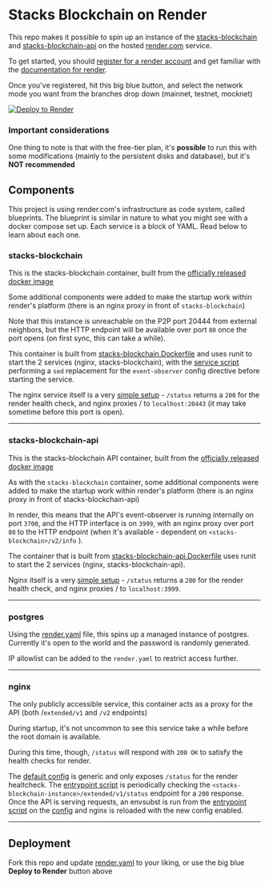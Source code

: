 # Stacks Blockchain on Render

This repo makes it possible to spin up an instance of the [stacks-blockchain](https://github.com/blockstack/stacks-blockchain) and [stacks-blockchain-api](https://github.com/hirosystems/stacks-blockchain-api) on the hosted [render.com](https://render.com) service.

To get started, you should [register for a render account](https://dashboard.render.com/register) and get familiar with the [documentation for render](https://render.com/docs).

Once you've registered, hit this big blue button, and select the network mode you want from the branches drop down (mainnet, testnet, mocknet)


[![Deploy to Render](https://render.com/images/deploy-to-render-button.svg)](https://render.com/deploy?repo=https://github.com/wileyj/render-stacks&branch=master)

### Important considerations 
One thing to note is that with the free-tier plan, it's **possible** to run this with some modifications (mainly to the persistent disks and database), but it's **NOT recommended**


## Components

This project is using render.com's infrastructure as code system, called blueprints. The blueprint is similar in nature to what you might see with a docker compose set up. Each service is a block of YAML. Read below to learn about each one.

### stacks-blockchain

This is the stacks-blockchain container, built from the [officially released docker image](https://hub.docker.com/r/blockstack/stacks-blockchain/tags)

Some additional components were added to make the startup work within render's platform (there is an nginx proxy in front of `stacks-blockchain`)

Note that this instance is unreachable on the P2P port 20444 from external neighbors, but the HTTP endpoint will be available over port `80` once the port opens (on first sync, this can take a while).

This container is built from [stacks-blockchain.Dockerfile](./stacks-blockchain.Dockerfile) and uses runit to start the 2 services (nginx, stacks-blockchain), with the [service script](./unit-files/run/stacks-blockchain) performing a `sed` replacement for the `event-observer` config directive before starting the service. 

The nginx service itself is a very [simple setup](./configs/nginx-stacks.conf) - `/status` returns a `200` for the render health check, and nginx proxies / to `localhost:20443` (it may take sometime before this port is open).

---

### stacks-blockchain-api
This is the stacks-blockchain API container, built from the [officially released docker image](https://hub.docker.com/r/hirosystems/stacks-blockchain-api/tags)

As with the `stacks-blockchain` container, some additional components were added to make the startup work within render's platform (there is an nginx proxy in front of stacks-blockchain-api)

In render, this means that the API's event-observer is running internally on port `3700`, and the HTTP interface is on `3999`, with an nginx proxy over port `80` to the HTTP endpoint (when it's available - dependent on `<stacks-blockchain>/v2/info` ). 

The container that is built from [stacks-blockchain-api.Dockerfile](./stacks-blockchain-api.Dockerfile) uses runit to start the 2 services (nginx, stacks-blockchain-api).

Nginx itself is a very [simple setup](./configs/nginx-api.conf) - `/status` returns a `200` for the render health check, and nginx proxies / to `localhost:3999`. 

---

### postgres

Using the [render.yaml](./render.yaml) file, this spins up a managed instance of postgres. Currently it's open to the world and the password is randomly generated. 

IP allowlist can be added to the `render.yaml` to restrict access further. 

---

### nginx

The only publicly accessible service, this container acts as a proxy for the API (both /`extended/v1` and `/v2` endpoints)

During startup, it's not uncommon to see this service take a while before the root domain is available. 

During this time, though, `/status` will respond with `200 OK` to satisfy the health checks for render. 

The [default config](configs/nginx-default.conf) is generic and only exposes `/status` for the render healtcheck. The [entrypoint script](scripts/nginx.sh) is periodically checking the `<stacks-blockchain-instance>/extended/v1/status` endpoint for a `200` response. \
Once the API is serving requests, an envsubst is run from the [entrypoint script](scripts/nginx.sh) on the [config](./configs/nginx.conf) and nginx is reloaded with the new config enabled. 
 
---

## Deployment
Fork this repo and update [render.yaml](./render.yaml) to your liking, or use the big blue **Deploy to Render** button above


